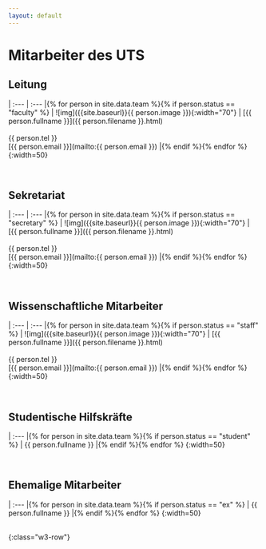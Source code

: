 ```yaml
---
layout: default
---
```



# Mitarbeiter des UTS

## Leitung

| :--- | :--- |{% for person in site.data.team %}{% if person.status == "faculty" %}
| ![img]({{site.baseurl}}{{ person.image }}){:width="70"} | [{{ person.fullname }}]({{ person.filename }}.html)<br><br> {{ person.tel }}<br>[{{ person.email }}](mailto:{{ person.email }}) |{% endif %}{% endfor %}
{:width=50}

<br>

## Sekretariat

| :--- | :--- |{% for person in site.data.team %}{% if person.status == "secretary" %}
| ![img]({{site.baseurl}}{{ person.image }}){:width="70"} | [{{ person.fullname }}]({{ person.filename }}.html)<br><br> {{ person.tel }}<br>[{{ person.email }}](mailto:{{ person.email }}) |{% endif %}{% endfor %}
{:width=50}

<br>

## Wissenschaftliche Mitarbeiter

| :--- | :--- |{% for person in site.data.team %}{% if person.status == "staff" %}
| ![img]({{site.baseurl}}{{ person.image }}){:width="70"} | [{{ person.fullname }}]({{ person.filename }}.html)<br><br> {{ person.tel }}<br>[{{ person.email }}](mailto:{{ person.email }}) |{% endif %}{% endfor %}
{:width=50}

<br>

## Studentische Hilfskräfte

| :--- |{% for person in site.data.team %}{% if person.status == "student" %}
| {{ person.fullname }} |{% endif %}{% endfor %}
{:width=50}

<br>

## Ehemalige Mitarbeiter

| :--- |{% for person in site.data.team %}{% if person.status == "ex" %}
| {{ person.fullname }} |{% endif %}{% endfor %}
{:width=50}


<br>
{:class="w3-row"}
<br>
